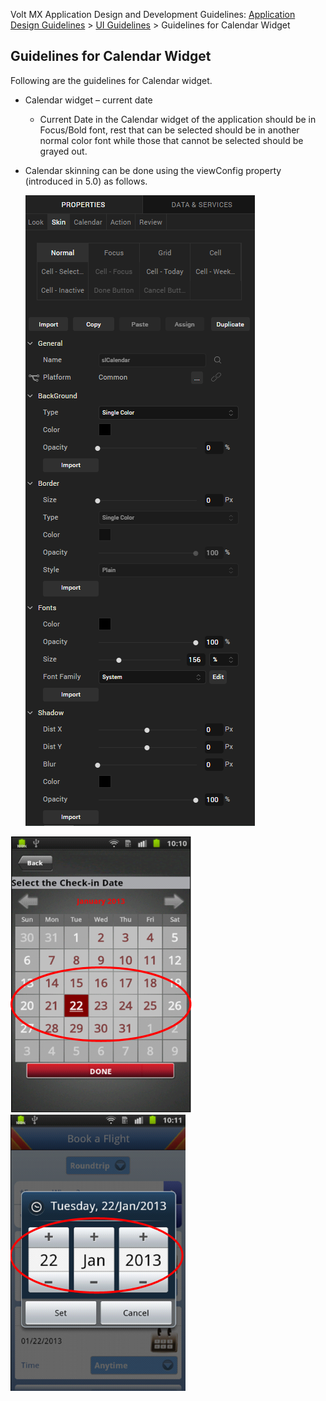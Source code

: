                           

Volt MX  Application Design and Development Guidelines: [Application Design Guidelines](Application_Design_Guidelines_Overview.md) > [UI Guidelines](UI_Guidelines.md) > Guidelines for Calendar Widget

Guidelines for Calendar Widget
------------------------------

Following are the guidelines for Calendar widget.

*   Calendar widget – current date
    *   Current Date in the Calendar widget of the application should be in Focus/Bold font, rest that can be selected should be in another normal color font while those that cannot be selected should be grayed out.
*   Calendar skinning can be done using the viewConfig property (introduced in 5.0) as follows.
    
    ![](Resources/Images/Calendar_Skin_Config.png)
    

![](Resources/Images/GuidelinesFor_Calendar_Widget1_293x442.png) ![](Resources/Images/GuidelinesFor_Calendar_Widget2_280x442.png)
